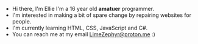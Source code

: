 -	Hi there, I'm Ellie I'm a 16 year old **amatuer** programmer.
-	I'm interested in making a bit of spare change by repairing websites for people.
-	I'm currently learning HTML, CSS, JavaScript and C#.
-	You can reach me at my email LimeZephyr@proton.me :)
